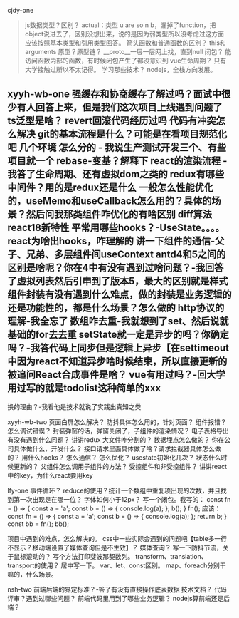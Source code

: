 cjdy-one
>js数据类型？区别？
actual：类型 u are so n b，漏掉了function，把object说进去了，区别没想出来，说的是因为弱类型所以没考虑过这方面
应该按照基本类型和引用类型回答。
>箭头函数和普通函数的区别？
this和arguments
>原型？原型链？
__proto__一层一层网上找，直到null
>闭包？
能访问函数内部的函数，有时候闭包产生了都没意识到
>vue生命周期？
只有大学接触过所以不太记得。
>学习那些技术？
nodejs，全栈方向发展。


xyyh-wb-one
强缓存和协商缓存了解过吗？面试中很少有人回答上来，但是我们这次项目上线遇到问题了
ts泛型是啥？
revert回滚代码经历过吗
代码有冲突怎么解决
git的基本流程是什么？可能是在看项目规范化吧
几个环境 怎么分的 - 我说生产测试开发三个、有些项目就一个
rebase-变基？解释下
react的渲染流程 - 我答了生命周期、还有虚拟dom之类的
redux有哪些中间件？用的是redux还是什么
一般怎么性能优化的，useMemo和useCallback怎么用的？具体的场景？然后问我那类组件咋优化的有啥区别
diff算法
react18新特性
平常用哪些hooks？-UseState。。。。
react为啥出hooks，咋理解的
讲一下组件的通信-父子、兄弟、多层组件间useContext
antd4和5之间的区别是啥呢？你在4中有没有遇到过啥问题？-我回答了虚拟列表然后引申到了版本5，最大的区别就是样式
组件封装有没有遇到什么难点，做的封装是业务逻辑的还是功能性的，都是什么场景？怎么做的
http协议的理解-我全忘了
数组咋去重-我就想到了set、然后说就基础的for去去重
setState就一定是异步的吗？你确定吗？-我答代码上同步但是逻辑上异步【在settimeout中因为react不知道异步啥时候结束，所以直接更新的
被追问React合成事件是啥？
vue有用过吗？-回大学用过写的就是todolist这种简单的xxx
----
换的理由？-我看他是技术就说了实践出真知之类


xyyh-wb-two
页面白屏怎么解决？
防抖具体怎么用的，针对页面？
组件报错？
怎么调试错误？
封装弹窗的话，弹窗关闭了，子组件的渲染情况？
电子表格导出有没有遇到什么问题？
讲讲redux
大文件咋分割的？
数据埋点怎么做的？
你在公司具体做什么，开发什么？
接口请求里面具体做了啥？请求拦截器具体怎么做的？
用什么hooks？
怎么通信？
怎么优化？
usestate初始化几次？
状态什么时候更新的？
父组件怎么调用子组件的方法？
受控组件和非受控组件？
讲讲react中的key，为什么react要用key


lfy-one
事件循环？
reduce的使用？统计一个数组中重复项出现的次数，并且找到第一次出现是在哪一位？
字体如何小于12px？
写一个闭包。我写的：
const fn = () => {
  const a = 'a';
  const b = () => {
    console.log(a);
  };
  b();
}
fn();
应该：
const fn = () => {
  const a = 'a';
  const b = () => {
    console.log(a);
  };
  return b;
}
const bb = fn();
bb();

项目中遇到的难点，怎么解决的。
css中一些实际会遇到的问题吧【table多一行不显示？移动端设置了媒体查询但是不生效】？
媒体查询？
写一下防抖节流，关于鼠标滚动的？
写个方法打印斐波那契数列。
transform、translation、transport的使用？
居中写一下。
var、let、const区别。
map、foreach分别干嘛的，什么场景。

nsh-two
前端后端的界定标准？-答了有没有直接操作底表数据
技术文档？
代码评审？遇到过哪些问题？
前端代码里用到了哪些业务逻辑？
nodejs算前端还是后端？